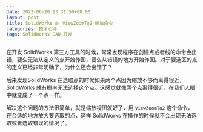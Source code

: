 ```yaml
---
date: 2022-06-20 13:31:50+08:00
layout: post
title: SolidWorks 的 ViewZoomTo2 缩放命令
categories: 技术心得
tags: SolidWorks CAD 开发
---
```

在开发 SolidWorks 第三方工具的时候，常常发现程序在创建点或者线的命令会出错，要么无法从定义的点开始作图，要么从错误的地方开始作图。对于要选区的点的定义已经非常明确了，为什么还会出错了？

后来发现SolidWorks 在选取点的时候如果两个点因为缩放不够而离得很近，SolidWorks 就有概率无法选择这个点。这感觉就像两个点离得很近，在我们人眼中就变成了一个点一样。

解决这个问题的方法很简单，就是缩放视图就好了，用 `ViewZoomTo2` 这个命令，在合适的地方放大要选取的点，这样 SolidWorks 在操作的时候就不会出现无法选取或者选取错误的情况了。
